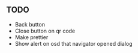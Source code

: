 ## TODO

* Back button
* Close button on qr code
* Make prettier
* Show alert on osd that navigator opened dialog
